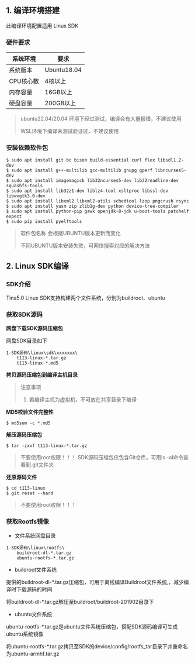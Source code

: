 




## 1. 编译环境搭建

此编译环境配置适用 Linux SDK

### 硬件要求

| 系统环境  | 要求        |
| --------- | ----------- |
| 系统版本  | Ubuntu18.04 |
| CPU核心数 | 4核以上     |
| 内存容量  | 16GB以上    |
| 硬盘容量  | 200GB以上   |

> ubuntu22.04/20.04 环境下经过测试，编译会有大量报错，不建议使用
>
> WSL环境下编译未测试验证过，不建议使用



### 安装依赖软件包

```
$ sudo apt install git bc bison build-essential curl flex libsdl1.2-dev 
$ sudo apt install g++-multilib gcc-multilib gnupg gperf libncurses5-dev 
$ sudo apt install imagemagick lib32ncurses5-dev lib32readline-dev squashfs-tools 
$ sudo apt install lib32z1-dev liblz4-tool xsltproc libssl-dev libwxgtk3.0-dev 
$ sudo apt install libxml2 libxml2-utils schedtool lzop pngcrush rsync 
$ sudo apt install yasm zip zlib1g-dev python device-tree-compiler 
$ sudo apt install python-pip gawk openjdk-8-jdk u-boot-tools patchelf expect
$ sudo pip install pyelftools
```

> 软件包名称 会根据UBUNTU版本更新而变化
>
> 不同UBUNTU版本安装失败，可网络搜索对应的解决方法

## 2. Linux SDK编译

### SDK介绍

Tina5.0 Linux SDK支持构建两个文件系统，分别为buildroot、ubuntu



### 获取SDK源码

**网盘下载SDK源码压缩包**

网盘SDK目录如下

```
1-SDK源码\linux\sdk\xxxxxxx\
	t113-linux-*.tar.gz
	t113-linux-*.md5
```



**拷贝源码压缩包到编译主机目录**

> 注意事项
>
> 1. 若编译主机为虚拟机，不可放在共享目录下编译



**MD5校验文件完整性**

```shell
$ md5sum -c *.md5
```



**解压源码压缩包**

```shell
$ tar -zxvf t113-linux-*.tar.gz
```

> 不要使用root权限！！！
> SDK源码压缩包仅包含Git仓库，可用ls -al命令查看到.git文件夹



**还原源码文件**

```shell
$ cd t113-linux
$ git reset --hard
```
> 不要使用root权限！！！

### 获取Rootfs镜像

* 文件系统网盘目录

```
1-SDK源码\linux\rootfs\
	buildroot-dl-*.tar.gz
	ubuntu-rootfs-*.tar.gz
```

* buildroot文件系统

提供的buildroot-dl-*.tar.gz压缩包，可用于离线编译Buildroot文件系统,，减少编译时下载源码的时间

将buildroot-dl-*.tar.gz解压至buildroot/buildroot-201902目录下

* ubuntu文件系统

ubuntu-rootfs-*.tar.gz是ubuntu文件系统压缩包，搭配SDK源码编译可生成ubuntu系统镜像

将ubuntu-rootfs-*.tar.gz拷贝至SDK的device/config/rootfs_tar目录下并重命名为ubuntu-armhf.tar.gz

